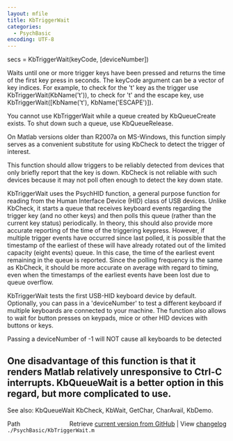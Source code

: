 ```yaml
---
layout: mfile
title: KbTriggerWait
categories:
  - PsychBasic
encoding: UTF-8
---
```


secs = KbTriggerWait(keyCode, [deviceNumber])

Waits until one or more trigger keys have been pressed and returns the
time of the first key press in seconds. The keyCode argument can be a
vector of key indices. For example, to check for the 't' key as the
trigger use KbTriggerWait(KbName('t')), to check for 't' and the escape
key, use KbTriggerWait([KbName('t'), KbName('ESCAPE')]).

You cannot use KbTriggerWait while a queue created by KbQueueCreate
exists. To shut down such a queue, use KbQueueRelease.

On Matlab versions older than R2007a on MS-Windows, this function simply
serves as a convenient substitute for using KbCheck to detect the
trigger of interest.

This function should allow triggers to be reliably detected from devices
that only briefly report that the key is down. KbCheck is not reliable
with such devices because it may not poll often enough to detect the
key down state.

KbTriggerWait uses the PsychHID function, a general purpose function for
reading from the Human Interface Device (HID) class of USB devices.
Unlike KbCheck, it starts a queue that receives keyboard events
regarding the trigger key (and no other keys) and then polls this queue
(rather than the current key status) periodically. In theory, this
should also provide more accurate reporting of the time of the
triggering keypress. However, if multiple trigger events have occurred
since last polled, it is possible that the timestamp of the earliest
of these will have already rotated out of the limited capacity (eight
events) queue. In this case, the time of the earliest event remaining
in the queue is reported. Since the polling frequency is the same as
KbCheck, it should be more accurate on average with regard to timing,
even when the timestamps of the earliest events have been lost due to
queue overflow.

KbTriggerWait tests the first USB-HID keyboard device by default.
Optionally, you can pass in a 'deviceNumber' to test a different keyboard
if multiple keyboards are connected to your machine. The function also
allows to wait for button presses on keypads, mice or other HID devices
with buttons or keys.

Passing a deviceNumber of -1 will NOT cause all keyboards to be detected

One disadvantage of this function is that it renders Matlab relatively
unresponsive to Ctrl-C interrupts. KbQueueWait is a better option in
this regard, but more complicated to use.
----

See also: KbQueueWait KbCheck, KbWait, GetChar, CharAvail, KbDemo.


<div class="code_header" style="text-align:right;">
  <span style="float:left;">Path&nbsp;&nbsp;</span> <span class="counter">Retrieve <a href=
  "https://raw.github.com/Psychtoolbox-3/Psychtoolbox-3/beta/./PsychBasic/KbTriggerWait.m">current version from GitHub</a> | View <a href=
  "https://github.com/Psychtoolbox-3/Psychtoolbox-3/commits/beta/./PsychBasic/KbTriggerWait.m">changelog</a></span>
</div>
<div class="code">
  <code>./PsychBasic/KbTriggerWait.m</code>
</div>
